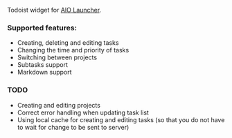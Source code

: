 Todoist widget for [AIO Launcher](https://aiolauncher.app).

### Supported features:

* Creating, deleting and editing tasks
* Changing the time and priority of tasks
* Switching between projects
* Subtasks support
* Markdown support

### TODO

* Creating and editing projects
* Correct error handling when updating task list
* Using local cache for creating and editing tasks (so that you do not have to wait for change to be sent to server)
